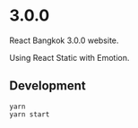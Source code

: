 # 3.0.0

React Bangkok 3.0.0 website.

Using React Static with Emotion.

## Development

```
yarn
yarn start
```
